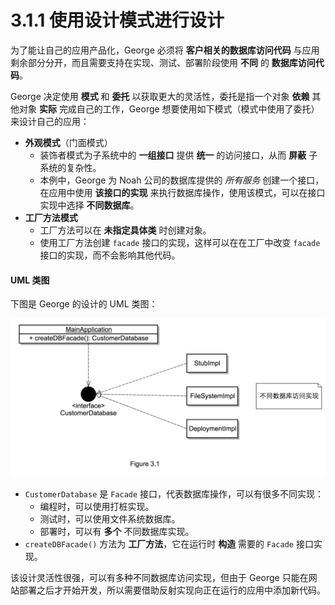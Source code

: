 # 3.1.1 使用设计模式进行设计

为了能让自己的应用产品化，George 必须将 **客户相关的数据库访问代码** 与应用剩余部分分开，而且需要支持在实现、测试、部署阶段使用 **不同** 的 **数据库访问代码**。

George 决定使用 **模式** 和 **委托** 以获取更大的灵活性，委托是指一个对象 **依赖** 其他对象 **实际** 完成自己的工作，George 想要使用如下模式（模式中使用了委托）来设计自己的应用：

* **外观模式**（门面模式）
  + 装饰者模式为子系统中的 **一组接口** 提供 **统一** 的访问接口，从而 **屏蔽** 子系统的复杂性。
  + 本例中，George 为 Noah 公司的数据库提供的 *所有服务* 创建一个接口，在应用中使用 **该接口的实现** 来执行数据库操作，使用该模式，可以在接口实现中选择 **不同数据库**。
* **工厂方法模式**
  + 工厂方法可以在 **未指定具体类** 时创建对象。
  + 使用工厂方法创建 `facade` 接口的实现，这样可以在在工厂中改变 `facade` 接口的实现，而不会影响其他代码。

#### UML 类图

下图是 George 的设计的 UML 类图：

![图 3.1](../images/figure3.1.png)

* `CustomerDatabase` 是 `Facade` 接口，代表数据库操作，可以有很多不同实现：
  + 编程时，可以使用打桩实现。
  + 测试时，可以使用文件系统数据库。
  + 部署时，可以有 **多个** 不同数据库实现。
* `createDBFacade()` 方法为 **工厂方法**，它在运行时 **构造** 需要的 `Facade` 接口实现。

该设计灵活性很强，可以有多种不同数据库访问实现，但由于 George 只能在网站部署之后才开始开发，所以需要借助反射实现向正在运行的应用中添加新代码。
